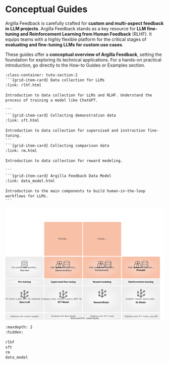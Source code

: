 # Conceptual Guides
Argilla Feedback is carefully crafted for **custom and multi-aspect feedback in LLM projects**. Argilla Feedback stands as a key resource for **LLM fine-tuning and Reinforcement Learning from Human Feedback** (RLHF). It equips teams with a highly flexible platform for the critical stages of **evaluating and fine-tuning LLMs for custom use cases**.

These guides offer a **conceptual overview of Argilla Feedback**, setting the foundation for exploring its technical applications. For a hands-on practical introduction, go directly to the How-to Guides or Examples section.


````{grid}  1 1 3 3
:class-container: tuto-section-2
```{grid-item-card} Data collection for LLMs
:link: rlhf.html

Introduction to data collection for LLMs and RLHF. Understand the process of training a model like ChatGPT.

```
```{grid-item-card} Collecting demonstration data
:link: sft.html

Introduction to data collection for supervised and instruction fine-tuning.
```
```{grid-item-card} Collecting comparison data
:link: rm.html

Introduction to data collection for reward modeling.

```
```{grid-item-card} Argilla Feedback Data Model
:link: data_model.html

Introduction to the main components to build human-in-the-loop workflows for LLMs.
```
````

<img src="../../../_static/images/llms/rlhf.svg" alt="LLM fine-tuning stages" style="display:block;margin-left:auto;margin-right:auto;">


```{toctree}
:maxdepth: 2
:hidden:

rlhf
sft
rm
data_model
```
